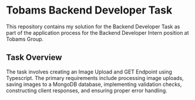 # Tobams Backend Developer Task

This repository contains my solution for the Backend Developer Task as part of the application process for the Backend Developer Intern position at Tobams Group.

## Task Overview

The task involves creating an Image Upload and GET Endpoint using Typescript. The primary requirements include processing image uploads, saving images to a MongoDB database, implementing validation checks, constructing client responses, and ensuring proper error handling.
